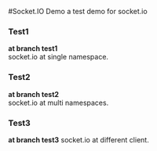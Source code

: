 #Socket.IO Demo
a test demo for socket.io
   
### Test1
__at branch test1__   
socket.io at single namespace.

   
### Test2
__at branch test2__   
socket.io at multi namespaces.

   
### Test3
__at branch test3__
socket.io at different client.

